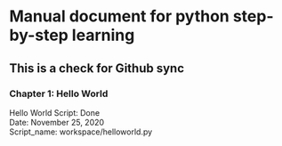 
# Manual document for python step-by-step learning

## This is a check for Github sync

### Chapter 1: Hello World
Hello World Script: Done \
Date: November 25, 2020 \
Script_name: workspace/helloworld.py
